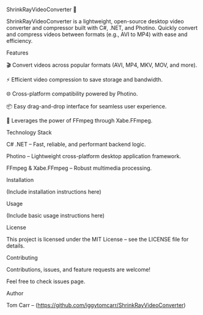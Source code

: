 ShrinkRayVideoConverter 🚀

ShrinkRayVideoConverter is a lightweight, open-source desktop video converter and compressor built with C#, .NET, and Photino. Quickly convert and compress videos between formats (e.g., AVI to MP4) with ease and efficiency.

Features

🎬 Convert videos across popular formats (AVI, MP4, MKV, MOV, and more).

⚡️ Efficient video compression to save storage and bandwidth.

🌐 Cross-platform compatibility powered by Photino.

📦 Easy drag-and-drop interface for seamless user experience.

🔧 Leverages the power of FFmpeg through Xabe.FFmpeg.

Technology Stack

C# .NET – Fast, reliable, and performant backend logic.

Photino – Lightweight cross-platform desktop application framework.

FFmpeg & Xabe.FFmpeg – Robust multimedia processing.

Installation

(Include installation instructions here)

Usage

(Include basic usage instructions here)

License

This project is licensed under the MIT License – see the LICENSE file for details.

Contributing

Contributions, issues, and feature requests are welcome!

Feel free to check issues page.

Author

Tom Carr – (https://github.com/iggytomcarr/ShrinkRayVideoConverter)

